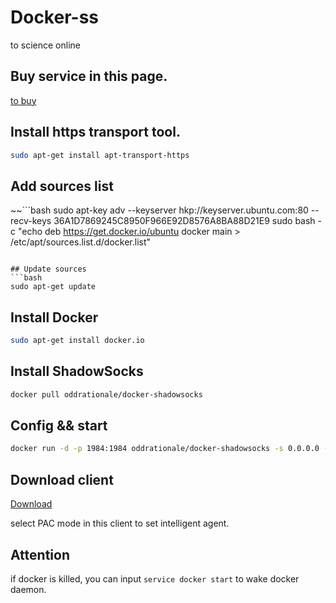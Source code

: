 # Docker-ss
to science online

## Buy service in this page.
[to buy](https://my.vultr.com/)

## Install https transport tool.
```bash
sudo apt-get install apt-transport-https
```
## Add sources list
~~```bash
sudo apt-key adv --keyserver hkp://keyserver.ubuntu.com:80 --recv-keys 36A1D7869245C8950F966E92D8576A8BA88D21E9
sudo bash -c "echo deb https://get.docker.io/ubuntu docker main > /etc/apt/sources.list.d/docker.list"
```~~

## Update sources
```bash
sudo apt-get update
```
## Install Docker
```bash
sudo apt-get install docker.io
```
## Install ShadowSocks
```bash
docker pull oddrationale/docker-shadowsocks
```
## Config && start
```bash
docker run -d -p 1984:1984 oddrationale/docker-shadowsocks -s 0.0.0.0 -p 1984 -k yourpassword -m aes-256-cfb
```
## Download client
[Download](https://shadowsocks.org/en/download/clients.html)

select PAC mode in this client to set intelligent agent.

## Attention
if docker is killed, you can input ```service docker start``` to wake docker daemon.

